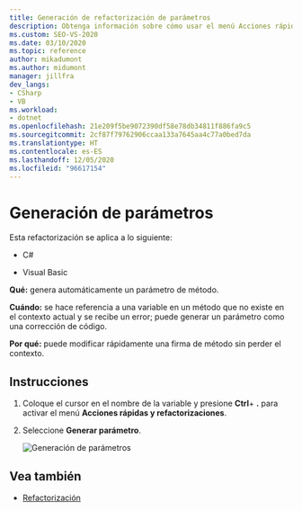 ```yaml
---
title: Generación de refactorización de parámetros
description: Obtenga información sobre cómo usar el menú Acciones rápidas y refactorizaciones para generar de forma automática un parámetro de método.
ms.custom: SEO-VS-2020
ms.date: 03/10/2020
ms.topic: reference
author: mikadumont
ms.author: midumont
manager: jillfra
dev_langs:
- CSharp
- VB
ms.workload:
- dotnet
ms.openlocfilehash: 21e209f5be9072390df58e78db34811f886fa9c5
ms.sourcegitcommit: 2cf87f79762906ccaa133a7645aa4c77a0bed7da
ms.translationtype: HT
ms.contentlocale: es-ES
ms.lasthandoff: 12/05/2020
ms.locfileid: "96617154"
---
```

# <a name="generate-parameter"></a>Generación de parámetros

Esta refactorización se aplica a lo siguiente:

- C#

- Visual Basic

**Qué:** genera automáticamente un parámetro de método.

**Cuándo:** se hace referencia a una variable en un método que no existe en el contexto actual y se recibe un error; puede generar un parámetro como una corrección de código. 

**Por qué:** puede modificar rápidamente una firma de método sin perder el contexto.

## <a name="how-to"></a>Instrucciones

1. Coloque el cursor en el nombre de la variable y presione **Ctrl**+ **.** para activar el menú **Acciones rápidas y refactorizaciones**.
1. Seleccione **Generar parámetro**.

   ![Generación de parámetros](media/generate-parameter.png) 

## <a name="see-also"></a>Vea también

- [Refactorización](../refactoring-in-visual-studio.md)
